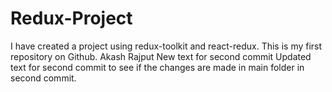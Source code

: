 # Redux-Project

I have created a project using redux-toolkit and react-redux.
This is my first repository on Github.
Akash Rajput
New text for second commit
Updated text for second commit to see if the changes are made in main folder in second commit.